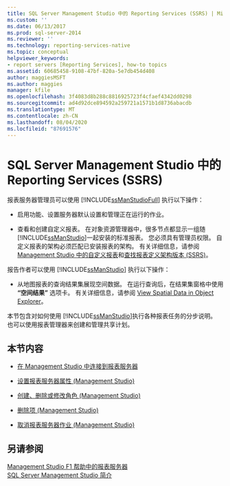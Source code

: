 ```yaml
---
title: SQL Server Management Studio 中的 Reporting Services (SSRS) | Microsoft Docs
ms.custom: ''
ms.date: 06/13/2017
ms.prod: sql-server-2014
ms.reviewer: ''
ms.technology: reporting-services-native
ms.topic: conceptual
helpviewer_keywords:
- report servers [Reporting Services], how-to topics
ms.assetid: 60685458-9108-47bf-820a-5e7db454d408
author: maggiesMSFT
ms.author: maggies
manager: kfile
ms.openlocfilehash: 3f4083d8b288c8816925723f4cfaef4342dd0298
ms.sourcegitcommit: ad4d92dce894592a259721a1571b1d8736abacdb
ms.translationtype: MT
ms.contentlocale: zh-CN
ms.lasthandoff: 08/04/2020
ms.locfileid: "87691576"
---
```

# <a name="reporting-services-in-sql-server-management-studio-ssrs"></a>SQL Server Management Studio 中的 Reporting Services (SSRS)
  报表服务器管理员可以使用 [!INCLUDE[ssManStudioFull](../../includes/ssmanstudiofull-md.md)] 执行以下操作：  
  
-   启用功能、设置服务器默认设置和管理正在运行的作业。  
  
-   查看和创建自定义报表。 在对象资源管理器中，很多节点都显示一组随 [!INCLUDE[ssManStudio](../../includes/ssmanstudio-md.md)]一起安装的标准报表。 您必须具有管理员权限。 自定义报表的架构必须匹配已安装报表的架构。 有关详细信息，请参阅 [Management Studio 中的自定义报表](../../ssms/object/custom-reports-in-management-studio.md)和[查找报表定义架构版本 (SSRS)](../reports/find-the-report-definition-schema-version-ssrs.md)。  
  
 报告作者可以使用 [!INCLUDE[ssManStudio](../../includes/ssmanstudio-md.md)] 执行以下操作：  
  
-   从地图报表的查询结果集展现空间数据。 在运行查询后，在结果集窗格中使用 **“空间结果”** 选项卡。 有关详细信息，请参阅 [View Spatial Data in Object Explorer](../../relational-databases/scripting/view-spatial-data-in-object-explorer.md)。  
  
 本节包含对如何使用 [!INCLUDE[ssManStudio](../../includes/ssmanstudio-md.md)]执行各种报表任务的分步说明。 也可以使用报表管理器来创建和管理共享计划。  
  
## <a name="in-this-section"></a>本节内容  
  
-   [在 Management Studio 中连接到报表服务器](connect-to-a-report-server-in-management-studio.md)  
  
-   [设置报表服务器属性 (Management Studio)](set-report-server-properties-management-studio.md)  
  
-   [创建、删除或修改角色 (Management Studio)](../security/role-definitions-create-delete-or-modify.md)  
  
-   [删除项 (Management Studio)](delete-an-item-management-studio.md)  
  
-   [取消报表服务器作业 (Management Studio)](cancel-report-server-jobs-management-studio.md)  
  
## <a name="see-also"></a>另请参阅  
 [Management Studio F1 帮助中的报表服务器](report-server-in-management-studio-f1-help.md)   
 [SQL Server Management Studio 简介](../../ssms/sql-server-management-studio-ssms.md)  
  
  
